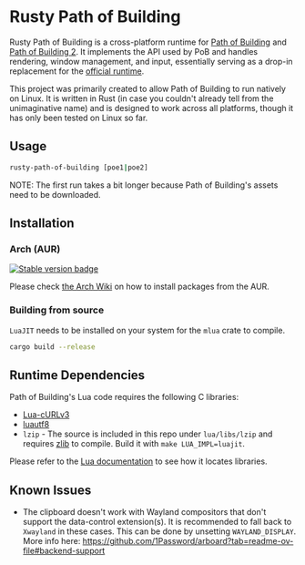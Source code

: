 # Rusty Path of Building

Rusty Path of Building is a cross-platform runtime for [Path of Building](https://github.com/PathOfBuildingCommunity/PathOfBuilding) and [Path of Building 2](https://github.com/PathOfBuildingCommunity/PathOfBuilding-PoE2). It implements the API used by PoB and handles rendering, window management, and input, essentially serving as a drop-in replacement for the [official runtime](https://github.com/PathOfBuildingCommunity/PathOfBuilding-SimpleGraphic).

This project was primarily created to allow Path of Building to run natively on Linux. It is written in Rust (in case you couldn't already tell from the unimaginative name) and is designed to work across all platforms, though it has only been tested on Linux so far.

## Usage

```bash
rusty-path-of-building [poe1|poe2]
```

NOTE: The first run takes a bit longer because Path of Building's assets need to be downloaded.

## Installation

### Arch (AUR)

[![Stable version badge](https://img.shields.io/aur/version/rusty-path-of-building?style=flat&label=rusty-path-of-building)](https://aur.archlinux.org/packages/rusty-path-of-building)

Please check [the Arch Wiki](https://wiki.archlinux.org/title/Arch_User_Repository) on how to install packages from the AUR.

### Building from source

`LuaJIT` needs to be installed on your system for the `mlua` crate to compile.

```bash
cargo build --release
```

## Runtime Dependencies

Path of Building's Lua code requires the following C libraries:

- [Lua-cURLv3](https://github.com/Lua-cURL/Lua-cURLv3)
- [luautf8](https://github.com/starwing/luautf8)
- `lzip` - The source is included in this repo under `lua/libs/lzip` and requires [zlib](https://www.zlib.net/) to compile. Build it with `make LUA_IMPL=luajit`.

Please refer to the [Lua documentation](https://www.lua.org/manual/5.1/manual.html#pdf-package.cpath) to see how it locates libraries.

## Known Issues

- The clipboard doesn't work with Wayland compositors that don't support the data-control extension(s). It is recommended to fall back to `Xwayland` in these cases. This can be done by unsetting `WAYLAND_DISPLAY`. More info here: https://github.com/1Password/arboard?tab=readme-ov-file#backend-support

